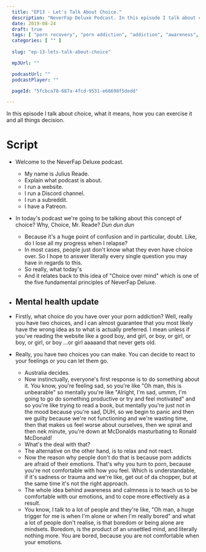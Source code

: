 ```yaml
---
  title: "EP13 - Let's Talk About Choice."
  description: "NeverFap Deluxe Podcast. In this episode I talk about choice, what it means, how you can exercise it and all things decision."
  date: 2019-08-24
  draft: true
  tags: [ "porn recovery", "porn addiction", "addiction", "awareness", "nofap", "neverfap", "neverfap deluxe", "neverfap basics", "nofap podcast", "neverfap podcast", "neverfap deluxe podcast" ]
  categories: [ "" ]
  
  slug: "ep-13-lets-talk-about-choice"

  mp3Url: ""

  podcastUrl: ""
  podcastPlayer: ""

  pageId: "5fcbca78-687a-4fcd-9531-e66698f5dedd"

---
```


In this episode I talk about choice, what it means, how you can exercise it and all things decision.


# Script 

- Welcome to the NeverFap Deluxe podcast. 
  - My name is Julius Reade. 
  - Explain what podcast is about.
  - I run a website.
  - I run a Discord channel.
  - I run a subreddit. 
  - I have a Patreon.

- In today's podcast we're going to be talking about this concept of choice? Why, Choice, Mr. Reade? *Dun dun dun*
    - Because it's a huge point of confusion and in particular, doubt. Like, do I lose all my progress when I relapse?
    - In most cases, people just don't know what they even have choice over. So I hope to answer literally every single question you may have in regards to this. 
    - So really, what today's 
    - And it relates back to this idea of "Choice over mind" which is one of the five fundamental principles of NeverFap Deluxe. 

- Mental health update
  - 

- Firstly, what choice do you have over your porn addiction? Well, really you have two choices, and I can almost guarantee that you most likely have the wrong idea as to what is actually preferred. I mean unless if you've reading the website like a good boy, and girl, or boy, or girl, or boy, or girl, or boy ...or girl aaaaand that never gets old.

- Really, you have two choices you can make. You can decide to react to your feelings or you can let them go.
    - Australia decides.
    - Now instinctually, everyone's first response is to do something about it. You know, you're feeling sad, so you're like "Oh man, this is unbearable" so mentally you're like "Alright, I'm sad, ummm, I'm going to go do something productive or try and feel motivated" and so you're like trying to read a book, but mentally you're just not in the mood because you're sad, DUH, so we begin to panic and then we guilty because we're not functioning and we're wasting time, then that makes us feel worse about ourselves, then we spiral and then nek minute, you're down at McDonalds masturbating to Ronald McDonald!
    - What's the deal with that? 
    - The alternative on the other hand, is to relax and not react. 
    - Now the reason why people don't do that is because porn addicts are afraid of their emotions. That's why you turn to porn, because you're not comfortable with how you feel. Which is understandable, if it's sadness or trauma and we're like, get out of da chopper, but at the same time it's not the right approach.
    - The whole idea behind awareness and calmness is to teach us to be comfortable with our emotions, and to cope more effectively as a result. 
    - You know, I talk to a lot of people and they're like, "Oh man, a huge trigger for me is when I'm alone or when I'm really bored" and what a lot of people don't realise, is that boredom or being alone are mindsets. Boredom, is the product of an unsettled mind, and literally nothing more. You are bored, because you are not comfortable when your emotions.

